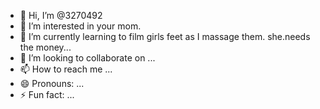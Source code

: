 - 👋 Hi, I’m @3270492
- 👀 I’m interested in your mom.
- 🌱 I’m currently learning to film girls feet as I massage them.  she.needs the money...
- 💞️ I’m looking to collaborate on ...
- 📫 How to reach me ...
- 😄 Pronouns: ...
- ⚡ Fun fact: ...

<!---
3270492/3270492 is a ✨ special ✨ repository because its `README.md` (this file) appears on your GitHub profile.
You can click the Preview link to take a look at your changes.
--->
